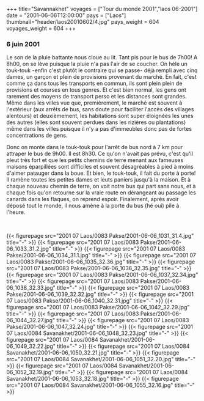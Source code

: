 +++
title="Savannakhet"
voyages = ["Tour du monde 2001","laos 06-2001"]
date = "2001-06-06T12:00:00"
pays = ["Laos"]
thumbnail="header/laos20010602/4.jpg"
pays_weight = 604
voyages_weight = 604
+++
### 6 juin 2001

Le son de la pluie battante nous cloue au lit. Tant pis pour le bus de 7h00! 
A 8h00, on se lève puisque la pluie n'a pas l'air de se coucher. On hèle un 
touk-touk -enfin c'est plutôt le contraire qui se passe- déjà rempli avec cinq 
dames, un garçon et plein de provisions provenant du marché. En fait, c'est 
comme ça dans tous les transports en commun, ils sont plein plein de provisions 
et courses en tous genres. Et c'est bien normal, les gens ont rarement des moyens 
de transport perso et les distances sont grandes. Même dans les villes vue que, 
premièrement, le marché est souvent à l'extérieur (aux arrêts de bus, sans doute 
pour faciliter l'accès des villages alentours) et deuxièmement, les habitations 
sont super éloignées les unes des autres (elles sont souvent perdues dans les 
rizières ou plantations) même dans les villes puisque il n'y a pas d'immeubles 
donc pas de fortes concentrations de gens.

Donc on monte dans le touk-touk pour l'arrêt de bus nord à 7 km pour attraper 
le bus de 9h00. Il est 8h30. Ce qu'on n'avait pas prévu, c'est qu'il pleut très 
fort et que les petits chemins de terre menant aux fameuses maisons éparpillées 
sont difficiles et souvent désagréables à pied à moins d'aimer patauger dans 
la boue. Et bien, le touk-touk, il fait du porte à porte! Il ramène toutes les 
petites dames et leuts paniers jusqu'à la maison. Et à chaque nouveau chemin 
de terre, on voit notre bus qui part sans nous, et à chaque fois qu'on retourne 
sur la vraie route en dérangeant au passage les canards dans les flaques, on 
reprend espoir. Finalement, après avoir déposé tout le monde, il nous amène 
à la porte du bus (hé oui) pile à l'heure.

&nbsp;


<div id="TOTO">{{< figurepage src="2001 07 Laos/0083 Pakse/2001-06-06_1031_31.4.jpg" title="-"  >}}
{{< figurepage src="2001 07 Laos/0083 Pakse/2001-06-06_1033_31.2.jpg" title="-"  >}}
{{< figurepage src="2001 07 Laos/0083 Pakse/2001-06-06_1034_31.1.jpg" title="-"  >}}
{{< figurepage src="2001 07 Laos/0083 Pakse/2001-06-06_1035_32.36.jpg" title="-"  >}}
{{< figurepage src="2001 07 Laos/0083 Pakse/2001-06-06_1036_32.35.jpg" title="-"  >}}
{{< figurepage src="2001 07 Laos/0083 Pakse/2001-06-06_1037_32.34.jpg" title="-"  >}}
{{< figurepage src="2001 07 Laos/0083 Pakse/2001-06-06_1038_32.33.jpg" title="-"  >}}
{{< figurepage src="2001 07 Laos/0083 Pakse/2001-06-06_1039_32.32.jpg" title="-"  >}}
{{< figurepage src="2001 07 Laos/0083 Pakse/2001-06-06_1040_32.31.jpg" title="-"  >}}
{{< figurepage src="2001 07 Laos/0083 Pakse/2001-06-06_1042_32.29.jpg" title="-"  >}}
{{< figurepage src="2001 07 Laos/0083 Pakse/2001-06-06_1044_32.27.jpg" title="-"  >}}
{{< figurepage src="2001 07 Laos/0083 Pakse/2001-06-06_1047_32.24.jpg" title="-"  >}}
{{< figurepage src="2001 07 Laos/0084 Savanakhet/2001-06-06_1048_32.23.jpg" title="-"  >}}
{{< figurepage src="2001 07 Laos/0084 Savanakhet/2001-06-06_1049_32.22.jpg" title="-"  >}}
{{< figurepage src="2001 07 Laos/0084 Savanakhet/2001-06-06_1050_32.21.jpg" title="-"  >}}
{{< figurepage src="2001 07 Laos/0084 Savanakhet/2001-06-06_1051_32.20.jpg" title="-"  >}}
{{< figurepage src="2001 07 Laos/0084 Savanakhet/2001-06-06_1052_32.19.jpg" title="-"  >}}
{{< figurepage src="2001 07 Laos/0084 Savanakhet/2001-06-06_1053_32.18.jpg" title="-"  >}}
{{< figurepage src="2001 07 Laos/0084 Savanakhet/2001-06-06_1055_32.16.jpg" title="-"  >}}
</DIV>

